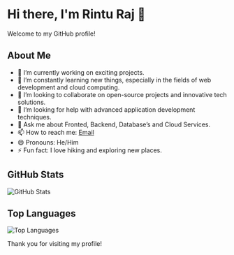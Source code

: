 # Hi there, I'm Rintu Raj 👋

Welcome to my GitHub profile!

## About Me

- 🔭 I’m currently working on exciting projects.
- 🌱 I’m constantly learning new things, especially in the fields of web development and cloud computing.
- 👯 I’m looking to collaborate on open-source projects and innovative tech solutions.
- 🤔 I’m looking for help with advanced application development techniques.
- 💬 Ask me about Fronted, Backend, Database’s and Cloud Services.
- 📫 How to reach me: [Email](mailto:rinturajc@example.com)
- 😄 Pronouns: He/Him
- ⚡ Fun fact: I love hiking and exploring new places.

## GitHub Stats

![GitHub Stats](https://github-readme-stats.vercel.app/api?username=rinturaj&show_icons=true&theme=radical)

## Top Languages

![Top Languages](https://github-readme-stats.vercel.app/api/top-langs/?username=rinturaj&layout=compact&theme=radical)

Thank you for visiting my profile!
